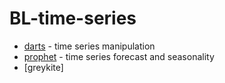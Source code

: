 # BL-time-series

- [darts](https://unit8co.github.io/darts/) - time series manipulation
- [prophet](https://github.com/facebook/prophet) - time series forecast and seasonality
- [greykite]
